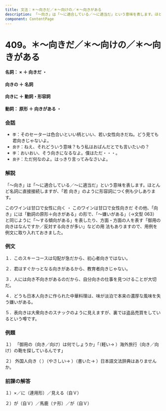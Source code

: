 ```yaml
---
title: 文法：＊～向きだ／＊～向けの／＊～向きがある
description: 「～向き」は「～に適合している／～に適当だ」という意味を表します。ほとんど名詞に直接接続しますが、「若 向き」のように形容詞につく例も少しあります。
component: ContentPage
---
```



# 409。＊～向きだ／＊～向けの／＊～向きがある
#### 名詞： × ＋ 向きだ ・
#### 向きの ＋ 名詞
#### 向きに ＋ 動詞・形容詞
#### 動詞： 原形 ＋ 向きがある ・
### 会話
- `李`：そのセーターは色合いといい柄といい、若い女性向きだね。どう見ても君向きじゃないよ。
- `良子`：ねえ、それどういう意味？もう私はおばんだとでも言いたいの？
- `李`：おいおい、そう向きになるなよ。僕はただ・・・。
- `良子`：ただ何なのよ。はっきり言ってみなさいよ。
### 解説
「～向き」は「～に適合している／～に適当だ」という意味を表します。ほとんど名詞に直接接続しますが、「若 向き」のように形容詞につく例も少しあります。

このワインは甘口で女性に向く ・ このワインは甘口で女性向きだ その他、「向き」には「動詞の原形＋向きがある」の形で、「～嫌いがある」（→文型 063）と同じように「～する傾向がある」を表したり、方面・方面の人を表す「御用の向きはなんですか／反対する向きが多い」などの用 法もありますので、用例を例文に取り入れておきました。
### 例文
１．このスキーコースは勾配が急だから、初心者向きではない。

２．君はすぐかっとなる向きがあるから、教育者向きじゃない。

３．人には向き不向きがあるのだから、自分向きの仕事を見つけることが大切だ。

４．どうも日本人向きに作られた中華料理は、味が淡泊で本来の濃厚な風味を失う嫌いがある。

５．表向きは大衆向きのスナックのように見えますが、裏では盗品売買をしているという噂です。
### 例題
１） 「御用の（向き／向け）は何でしょうか」「（軽い→ ）海外旅行（向き／向け）の鞄を探しているんです」      

２） 外国人向き（ ）（やさしい→ ）（書いた→ ）日本語文法辞典はありませんか。
### 前課の解答
１）×／に（連用形）／見える（自Ｖ）

２）が（自Ｖ）／馬鹿（ナ形）／が（自Ｖ）
